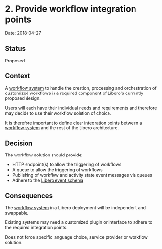 # 2. Provide workflow integration points

Date: 2018-04-27

## Status

Proposed

## Context

A [workflow system](https://en.wikipedia.org/wiki/Workflow_management_system) to handle the creation, 
processing and orchestration of customized workflows is a required component of Libero's currently proposed design.

Users will each have their individual needs and requirements and therefore may decide to use their 
workflow solution of choice. 

It is therefore important to define clear integration points between a [workflow system](https://en.wikipedia.org/wiki/Workflow_management_system) 
and the rest of the Libero architecture.

## Decision

The workflow solution should provide:

- HTTP endpoint(s) to allow the triggering of workflows
- A queue to allow the triggering of workflows
- Publishing of workflow and activity state event messages via queues
- Adhere to the [Libero event schema](https://github.com/libero/walking-skeleton/blob/master/events/schema.md)

## Consequences

The [workflow system](https://en.wikipedia.org/wiki/Workflow_management_system) in a Libero deployment will 
be independent and swappable.

Existing systems may need a customized plugin or interface to adhere to the required integration points.

Does not force specific language choice, service provider or workflow solution.
